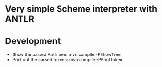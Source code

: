 # Very simple Scheme interpreter with ANTLR


# Development

* Show the parsed Antlr tree:
  mvn compile -PShowTree
* Print out the parsed tokens:
  mvn compile -PPrintToken


